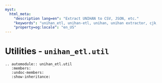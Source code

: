 ```yaml
---
myst:
  html_meta:
    "description lang=en": "Extract UNIHAN to CSV, JSON, etc."
    "keywords": "unihan_etl, unihan-etl, unihan, unihan extractor, cjk, cjk dictionary"
    "property=og:locale": "en_US"
---
```


# Utilities - `unihan_etl.util`

```{eval-rst}
.. automodule:: unihan_etl.util
   :members:
   :undoc-members:
   :show-inheritance:
```
